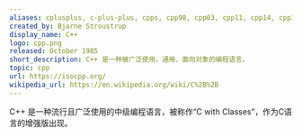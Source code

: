 ```yaml
---
aliases: cplusplus, c-plus-plus, cpps, cpp98, cpp03, cpp11, cpp14, cpp17, cpp20, cpp0x, cpp1y, cpp1z, cpp2a, cplusplus-11
created_by: Bjarne Stroustrup
display_name: C++
logo: cpp.png
released: October 1985
short_description: C++ 是一种被广泛使用，通用、面向对象的编程语言。
topic: cpp
url: https://isocpp.org/
wikipedia_url: https://en.wikipedia.org/wiki/C%2B%2B
---
```

C++ 是一种流行且广泛使用的中级编程语言，被称作“C with Classes”，作为C语言的增强版出现。